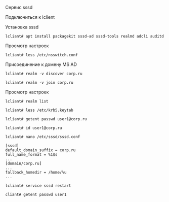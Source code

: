 Сервис sssd


Подключиться к lclient

Установка sssd

```
lcliant# apt install packagekit sssd-ad sssd-tools realmd adcli auditd
```
Просмотр настроек
```
lcliant# less /etc/nsswitch.conf
```

Присоединение к домену MS AD
```
lcliant# realm -v discover corp.ru
```
```
lcliant# realm -v join corp.ru
```
Просмотр настроек
```
lcliant# realm list

lcliant# less /etc/krb5.keytab

lcliant# getent passwd user1@corp.ru

lcliant# id user1@corp.ru
```
```
lcliant# nano /etc/sssd/sssd.conf
```
```
[sssd]
default_domain_suffix = corp.ru
full_name_format = %1$s
...
[domain/corp.ru]
...
fallback_homedir = /home/%u
...

```
```
lcliant# service sssd restart
```
```
cliant# getent passwd user1
```
